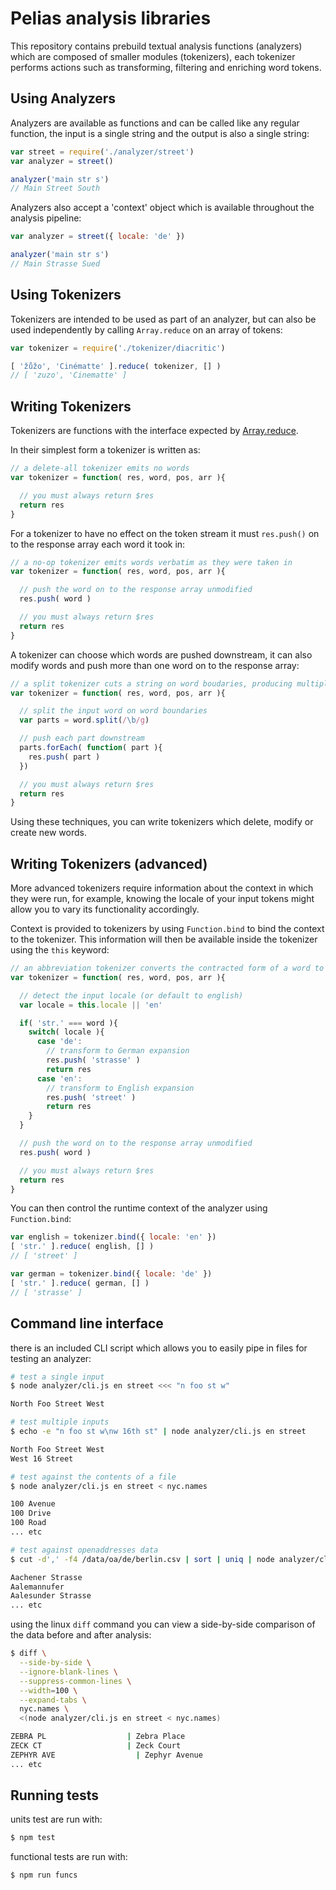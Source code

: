
# Pelias analysis libraries

This repository contains prebuild textual analysis functions (analyzers) which are composed of smaller modules (tokenizers), each tokenizer performs actions such as transforming, filtering and enriching word tokens.

## Using Analyzers

Analyzers are available as functions and can be called like any regular function, the input is a single string and the output is also a single string:

```javascript
var street = require('./analyzer/street')
var analyzer = street()

analyzer('main str s')
// Main Street South
```

Analyzers also accept a 'context' object which is available throughout the analysis pipeline:

```javascript
var analyzer = street({ locale: 'de' })

analyzer('main str s')
// Main Strasse Sued
```

## Using Tokenizers

Tokenizers are intended to be used as part of an analyzer, but can also be used independently by calling `Array.reduce` on an array of tokens:

```javascript
var tokenizer = require('./tokenizer/diacritic')

[ 'žůžo', 'Cinématte' ].reduce( tokenizer, [] )
// [ 'zuzo', 'Cinematte' ]
```

## Writing Tokenizers

Tokenizers are functions with the interface expected by [Array.reduce](https://developer.mozilla.org/en-US/docs/Web/JavaScript/Reference/Global_Objects/Array/Reduce).

In their simplest form a tokenizer is written as:

```javascript
// a delete-all tokenizer emits no words
var tokenizer = function( res, word, pos, arr ){

  // you must always return $res
  return res
}
```

For a tokenizer to have no effect on the token stream it must `res.push()` on to the response array each word it took in:

```javascript
// a no-op tokenizer emits words verbatim as they were taken in
var tokenizer = function( res, word, pos, arr ){

  // push the word on to the response array unmodified
  res.push( word )

  // you must always return $res
  return res
}
```

A tokenizer can choose which words are pushed downstream, it can also modify words and push more than one word on to the response array:

```javascript
// a split tokenizer cuts a string on word boudaries, producing multiple words
var tokenizer = function( res, word, pos, arr ){

  // split the input word on word boundaries
  var parts = word.split(/\b/g)

  // push each part downstream
  parts.forEach( function( part ){
    res.push( part )
  })

  // you must always return $res
  return res
}
```

Using these techniques, you can write tokenizers which delete, modify or create new words.

## Writing Tokenizers (advanced)

More advanced tokenizers require information about the context in which they were run, for example, knowing the locale of your input tokens might allow you to vary its functionality accordingly.

Context is provided to tokenizers by using `Function.bind` to bind the context to the tokenizer. This information will then be available inside the tokenizer using the `this` keyword:

```javascript
// an abbreviation tokenizer converts the contracted form of a word to its equivalent expanded form
var tokenizer = function( res, word, pos, arr ){

  // detect the input locale (or default to english)
  var locale = this.locale || 'en'

  if( 'str.' === word ){
    switch( locale ){
      case 'de':
        // transform to German expansion
        res.push( 'strasse' )
        return res
      case 'en':
        // transform to English expansion
        res.push( 'street' )
        return res
    }
  }

  // push the word on to the response array unmodified
  res.push( word )

  // you must always return $res
  return res
}
```

You can then control the runtime context of the analyzer using `Function.bind`:

```javascript
var english = tokenizer.bind({ locale: 'en' })
[ 'str.' ].reduce( english, [] )
// [ 'street' ]

var german = tokenizer.bind({ locale: 'de' })
[ 'str.' ].reduce( german, [] )
// [ 'strasse' ]
```


## Command line interface

there is an included CLI script which allows you to easily pipe in files for testing an analyzer:

```bash
# test a single input
$ node analyzer/cli.js en street <<< "n foo st w"

North Foo Street West

# test multiple inputs
$ echo -e "n foo st w\nw 16th st" | node analyzer/cli.js en street

North Foo Street West
West 16 Street

# test against the contents of a file
$ node analyzer/cli.js en street < nyc.names

100 Avenue
100 Drive
100 Road
... etc

# test against openaddresses data
$ cut -d',' -f4 /data/oa/de/berlin.csv | sort | uniq | node analyzer/cli.js de street

Aachener Strasse
Aalemannufer
Aalesunder Strasse
... etc
```

using the linux `diff` command you can view a side-by-side comparison of the data before and after analysis:

```bash
$ diff \
  --side-by-side \
  --ignore-blank-lines \
  --suppress-common-lines \
  --width=100 \
  --expand-tabs \
  nyc.names \
  <(node analyzer/cli.js en street < nyc.names)

ZEBRA PL                  | Zebra Place
ZECK CT                   | Zeck Court
ZEPHYR AVE                  | Zephyr Avenue
... etc
```

## Running tests

units test are run with:

```bash
$ npm test
```

functional tests are run with:

```bash
$ npm run funcs
```
